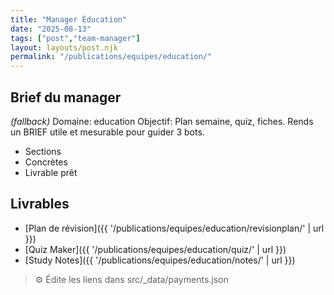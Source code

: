 ```yaml
---
title: "Manager Éducation"
date: "2025-08-13"
tags: ["post","team-manager"]
layout: layouts/post.njk
permalink: "/publications/equipes/education/"
---
```

## Brief du manager

*(fallback)* Domaine: education
Objectif: Plan semaine, quiz, fiches.
Rends un BRIEF utile et mesurable pour guider 3 bots.

- Sections
- Concrètes
- Livrable prêt

## Livrables
- [Plan de révision]({{ '/publications/equipes/education/revisionplan/' | url }})
- [Quiz Maker]({{ '/publications/equipes/education/quiz/' | url }})
- [Study Notes]({{ '/publications/equipes/education/notes/' | url }})

> ⚙️ Édite les liens dans src/_data/payments.json
